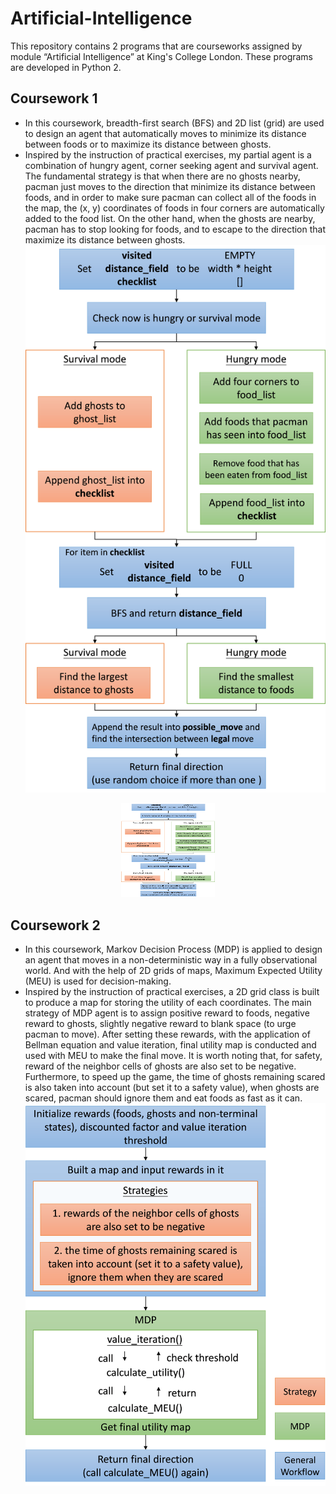 # Artificial-Intelligence
This repository contains 2 programs that are courseworks assigned by module “Artificial Intelligence” at King's College London. These programs are developed in Python 2.

##	Coursework 1 <br>
*	In this coursework, breadth-first search (BFS) and 2D list (grid) are used to design an agent that automatically moves to minimize its distance between foods or to maximize its distance between ghosts.
*	Inspired by the instruction of practical exercises, my partial agent is a combination of hungry agent, corner seeking agent and survival agent. The fundamental strategy is that when there are no ghosts nearby, pacman just moves to the direction that minimize its distance between foods, and in order to make sure pacman can collect all of the foods in the map, the (x, y) coordinates of foods in four corners are automatically added to the food list. On the other hand, when the ghosts are nearby, pacman has to stop looking for foods, and to escape to the direction that maximize its distance between ghosts.
![image](https://github.com/dean03055045/Artificial-Intelligence/blob/master/pic%20for%20readme/workflow1.png)
<div align=center><img width="150" height="150" src="https://github.com/dean03055045/Artificial-Intelligence/blob/master/pic%20for%20readme/workflow1.png"/></div>


##	Coursework 2 <br>
* In this coursework, Markov Decision Process (MDP) is applied to design an agent that moves in a non-deterministic way in a fully observational world. And with the help of 2D grids of maps, Maximum Expected Utility (MEU) is used for decision-making.
*	Inspired by the instruction of practical exercises, a 2D grid class is built to produce a map for storing the utility of each coordinates. The main strategy of MDP agent is to assign positive reward to foods, negative reward to ghosts, slightly negative reward to blank space (to urge pacman to move). After setting these rewards, with the application of Bellman equation and value iteration, final utility map is conducted and used with MEU to make the final move. It is worth noting that, for safety, reward of the neighbor cells of ghosts are also set to be negative. Furthermore, to speed up the game, the time of ghosts remaining scared is also taken into account (but set it to a safety value), when ghosts are scared, pacman should ignore them and eat foods as fast as it can.
![image](https://github.com/dean03055045/Artificial-Intelligence/blob/master/pic%20for%20readme/workflow2.png)


